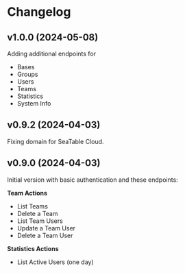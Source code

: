 # Changelog

## v1.0.0 (2024-05-08)

Adding additional endpoints for

- Bases
- Groups
- Users
- Teams
- Statistics
- System Info

## v0.9.2 (2024-04-03)

Fixing domain for SeaTable Cloud.

## v0.9.0 (2024-04-03)

Initial version with basic authentication and these endpoints:

**Team Actions**

- List Teams
- Delete a Team
- List Team Users
- Update a Team User
- Delete a Team User

**Statistics Actions**

- List Active Users (one day)
